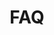 ---
layout: page.njk
tags: page
key: faq_it
title: FAQ
parent: getting-started_it
order: 2
availablelanguages: 
    - de
    - en
---